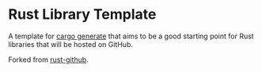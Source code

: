 # Rust Library Template

A template for [cargo generate](https://github.com/cargo-generate/cargo-generate) that aims to be a good starting point for Rust libraries that will be hosted on GitHub.

Forked from [rust-github](https://rust-github.github.io).
